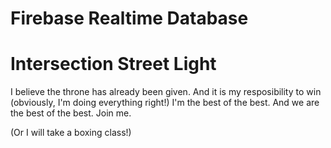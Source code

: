 # Firebase Realtime Database
# Intersection Street Light

I believe the throne has already been given. And it is my resposibility to win (obviously, I'm doing everything right!)
I'm the best of the best. And we are the best of the best.
Join me.

(Or I will take a boxing class!)
